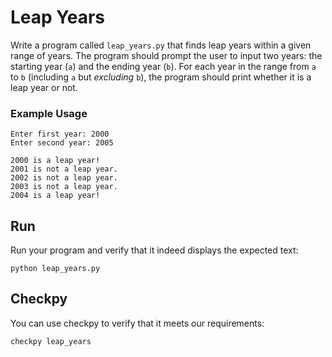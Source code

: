 # Leap Years

Write a program called `leap_years.py` that finds leap years within a given range of years. The program should prompt the user to input two years: the starting year (`a`) and the ending year (`b`). For each year in the range from `a` to `b` (including `a` but _excluding_ `b`), the program should print whether it is a leap year or not.

### Example Usage

    Enter first year: 2000
    Enter second year: 2005

    2000 is a leap year!
    2001 is not a leap year.
    2002 is not a leap year.
    2003 is not a leap year.
    2004 is a leap year!

## Run

Run your program and verify that it indeed displays the expected text:

    python leap_years.py

## Checkpy

You can use checkpy to verify that it meets our requirements:

    checkpy leap_years
